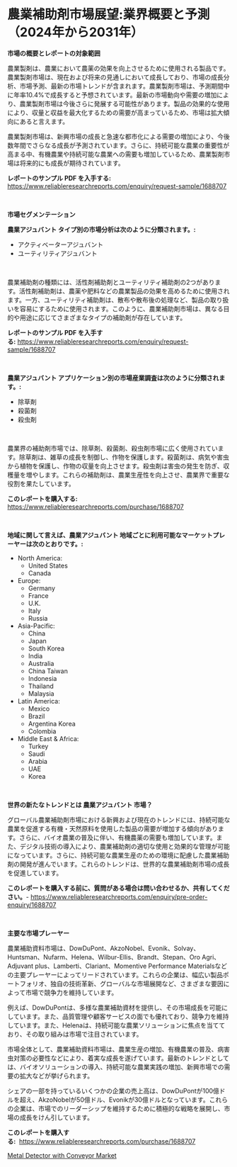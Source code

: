 <p><h1>農業補助剤市場展望:業界概要と予測（2024年から2031年）</h1></p><p><strong>市場の概要とレポートの対象範囲</strong></p>
<p><p>農業製剤は、農業において農薬の効果を向上させるために使用される製品です。農業製剤市場は、現在および将来の見通しにおいて成長しており、市場の成長分析、市場予測、最新の市場トレンドが含まれます。農業製剤市場は、予測期間中に年率10.4%で成長すると予想されています。最新の市場動向や需要の増加により、農業製剤市場は今後さらに発展する可能性があります。製品の効果的な使用により、収量と収益を最大化するための需要が高まっているため、市場は拡大傾向にあると言えます。</p><p>農業製剤市場は、新興市場の成長と急速な都市化による需要の増加により、今後数年間でさらなる成長が予測されています。さらに、持続可能な農業の重要性が高まる中、有機農業や持続可能な農業への需要も増加しているため、農業製剤市場は将来的にも成長が期待されています。</p></p>
<p><strong>レポートのサンプル PDF を入手する:</strong> <a href="https://www.reliableresearchreports.com/enquiry/request-sample/1688707">https://www.reliableresearchreports.com/enquiry/request-sample/1688707</a></p>
<p>&nbsp;</p>
<p><strong>市場セグメンテーション</strong></p>
<p><strong>農業アジュバント タイプ別の市場分析は次のように分類されます。:</strong></p>
<p><ul><li>アクティベーターアジュバント</li><li>ユーティリティアジュバント</li></ul></p>
<p>&nbsp;</p>
<p><p>農業補助剤の種類には、活性剤補助剤とユーティリティ補助剤の2つがあります。活性剤補助剤は、農薬や肥料などの農業製品の効果を高めるために使用されます。一方、ユーティリティ補助剤は、散布や散布後の処理など、製品の取り扱いを容易にするために使用されます。このように、農業補助剤市場は、異なる目的や用途に応じてさまざまなタイプの補助剤が存在しています。</p></p>
<p><strong>レポートのサンプル PDF を入手する:</strong>&nbsp;<a href="https://www.reliableresearchreports.com/enquiry/request-sample/1688707">https://www.reliableresearchreports.com/enquiry/request-sample/1688707</a></p>
<p>&nbsp;</p>
<p><strong> 農業アジュバント アプリケーション別の市場産業調査は次のように分類されます。:</strong></p>
<p><ul><li>除草剤</li><li>殺菌剤</li><li>殺虫剤</li></ul></p>
<p>&nbsp;</p>
<p><p>農業界の補助剤市場では、除草剤、殺菌剤、殺虫剤市場に広く使用されています。除草剤は、雑草の成長を制御し、作物を保護します。殺菌剤は、病気や害虫から植物を保護し、作物の収量を向上させます。殺虫剤は害虫の発生を防ぎ、収穫量を増やします。これらの補助剤は、農業生産性を向上させ、農業界で重要な役割を果たしています。</p></p>
<p><strong>このレポートを購入する:</strong>&nbsp; <a href="https://www.reliableresearchreports.com/purchase/1688707">https://www.reliableresearchreports.com/purchase/1688707</a></p>
<p>&nbsp;</p>
<p><strong>地域に関して言えば、農業アジュバント 地域ごとに利用可能なマーケットプレーヤーは次のとおりです。:</strong></p>
<p><ul>
    <li>
        North America:
        <ul>
            <li>United States</li>
            <li>Canada</li>
        </ul>
    </li>
    <li>
        Europe:
        <ul>
            <li>Germany</li>
            <li>France</li>
            <li>U.K.</li>
            <li>Italy</li>
            <li>Russia</li>
        </ul>
    </li>
    <li>
        Asia-Pacific:
        <ul>
            <li>China</li>
            <li>Japan</li>
            <li>South Korea</li>
            <li>India</li>
            <li>Australia</li>
            <li>China Taiwan</li>
            <li>Indonesia</li>
            <li>Thailand</li>
            <li>Malaysia</li>
        </ul>
    </li>
    <li>
        Latin America:
        <ul>
            <li>Mexico</li>
            <li>Brazil</li>
            <li>Argentina Korea</li>
            <li>Colombia</li>
        </ul>
    </li>
    <li>
        Middle East & Africa:
        <ul>
            <li>Turkey</li>
            <li>Saudi</li>
            <li>Arabia</li>
            <li>UAE</li>
            <li>Korea</li>
        </ul>
    </li>
    </ul></p>
<p>&nbsp;</p>
<p><strong>世界の新たなトレンドとは 農業アジュバント 市場？</strong></p>
<p><p>グローバル農業補助剤市場における新興および現在のトレンドには、持続可能な農業を促進する有機・天然原料を使用した製品の需要が増加する傾向があります。さらに、バイオ農業の普及に伴い、有機農薬の需要も増加しています。また、デジタル技術の導入により、農業補助剤の適切な使用と効果的な管理が可能になっています。さらに、持続可能な農業生産のための環境に配慮した農業補助剤の開発が進んでいます。これらのトレンドは、世界的な農業補助剤市場の成長を促進しています。</p></p>
<p><strong>このレポートを購入する前に、質問がある場合は問い合わせるか、共有してください。</strong>- <a href="https://www.reliableresearchreports.com/enquiry/pre-order-enquiry/1688707">https://www.reliableresearchreports.com/enquiry/pre-order-enquiry/1688707</a></p>
<p>&nbsp;</p>
<p><strong>主要な市場プレーヤー</strong></p>
<p><p>農業補助資料市場は、DowDuPont、AkzoNobel、Evonik、Solvay、Huntsman、Nufarm、Helena、Wilbur-Ellis、Brandt、Stepan、Oro Agri、Adjuvant plus、Lamberti、Clariant、Momentive Performance Materialsなどの主要プレーヤーによってリードされています。これらの企業は、幅広い製品ポートフォリオ、独自の技術革新、グローバルな市場展開など、さまざまな要因によって市場で競争力を維持しています。</p><p>例えば、DowDuPontは、多様な農業補助資材を提供し、その市場成長を可能にしています。また、品質管理や顧客サービスの面でも優れており、競争力を維持しています。また、Helenaは、持続可能な農業ソリューションに焦点を当てており、その取り組みは市場で注目されています。</p><p>市場全体として、農業補助資料市場は、農業生産の増加、有機農業の普及、病害虫対策の必要性などにより、着実な成長を遂げています。最新のトレンドとしては、バイオソリューションの導入、持続可能な農業実践の増加、新興市場での需要の拡大などが挙げられます。</p><p>シェアの一部を持っているいくつかの企業の売上高は、DowDuPontが100億ドルを超え、AkzoNobelが50億ドル、Evonikが30億ドルとなっています。これらの企業は、市場でのリーダーシップを維持するために積極的な戦略を展開し、市場の成長をけん引しています。</p></p>
<p><strong>このレポートを購入する:</strong>&nbsp;&nbsp;<a href="https://www.reliableresearchreports.com/purchase/1688707">https://www.reliableresearchreports.com/purchase/1688707</a></p>
<p><p><a href="https://view.publitas.com/reportprime-1/metal-detector-with-conveyor-market-analysis-and-market-size-global-industry-overview-market-segmentation-and-forecast-2024-to-2031/">Metal Detector with Conveyor Market</a></p></p>